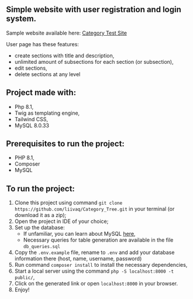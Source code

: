## Simple website with user registration and login system. 

Sample website available here: [Category Test Site](https://liiva-test.000webhostapp.com/)

User page has these features:
- create sections with title and description, 
- unlimited amount of subsections for each section (or subsection),
- edit sections,
- delete sections at any level

## Project made with:
- Php 8.1,
- Twig as templating engine,
- Tailwind CSS,
- MySQL 8.0.33

## Prerequisites to run the project:
- PHP 8.1,
- Composer
- MySQL

## To run the project:

1. Clone this project using command `git clone https://github.com/liivaq/Category_Tree.git` in your terminal (or download it as a zip);
2. Open the project in IDE of your choice;
3. Set up the database:
    - If unfamiliar, you can learn about MySQL [here](https://www.w3schools.com/mysql/mysql_create_db.asp),
    - Necessary queries for table generation are available in the file `db_queries.sql`
4. Copy the `.env.example` file, rename to `.env` and add your database information there (host, name, username, password)
5. Run command `composer install` to install the necessary dependencies,
6. Start a local server using the command `php -S localhost:8000 -t public/`,
7. Click on the generated link or open `localhost:8000` in your browser.
8. Enjoy!
